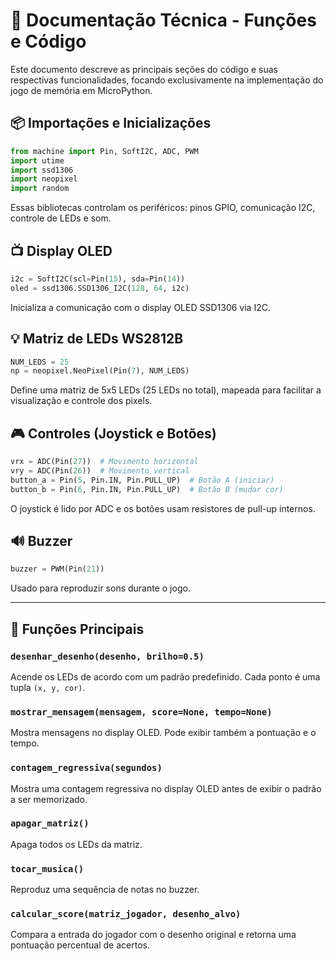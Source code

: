 # 📄 Documentação Técnica - Funções e Código

Este documento descreve as principais seções do código e suas respectivas funcionalidades, focando exclusivamente na implementação do jogo de memória em MicroPython.

## 📦 Importações e Inicializações

```python
from machine import Pin, SoftI2C, ADC, PWM
import utime
import ssd1306
import neopixel
import random
```
Essas bibliotecas controlam os periféricos: pinos GPIO, comunicação I2C, controle de LEDs e som.

## 📺 Display OLED

```python
i2c = SoftI2C(scl=Pin(15), sda=Pin(14))
oled = ssd1306.SSD1306_I2C(128, 64, i2c)
```
Inicializa a comunicação com o display OLED SSD1306 via I2C.

## 💡 Matriz de LEDs WS2812B

```python
NUM_LEDS = 25
np = neopixel.NeoPixel(Pin(7), NUM_LEDS)
```
Define uma matriz de 5x5 LEDs (25 LEDs no total), mapeada para facilitar a visualização e controle dos pixels.

## 🎮 Controles (Joystick e Botões)

```python
vrx = ADC(Pin(27))  # Movimento horizontal
vry = ADC(Pin(26))  # Movimento vertical
button_a = Pin(5, Pin.IN, Pin.PULL_UP)  # Botão A (iniciar)
button_b = Pin(6, Pin.IN, Pin.PULL_UP)  # Botão B (mudar cor)
```
O joystick é lido por ADC e os botões usam resistores de pull-up internos.

## 🔊 Buzzer

```python
buzzer = PWM(Pin(21))
```

Usado para reproduzir sons durante o jogo.

---

## 🧩 Funções Principais

### `desenhar_desenho(desenho, brilho=0.5)`
Acende os LEDs de acordo com um padrão predefinido. Cada ponto é uma tupla `(x, y, cor)`.

### `mostrar_mensagem(mensagem, score=None, tempo=None)`
Mostra mensagens no display OLED. Pode exibir também a pontuação e o tempo.

### `contagem_regressiva(segundos)`
Mostra uma contagem regressiva no display OLED antes de exibir o padrão a ser memorizado.

### `apagar_matriz()`
Apaga todos os LEDs da matriz.

### `tocar_musica()`
Reproduz uma sequência de notas no buzzer.

### `calcular_score(matriz_jogador, desenho_alvo)`
Compara a entrada do jogador com o desenho original e retorna uma pontuação percentual de acertos.